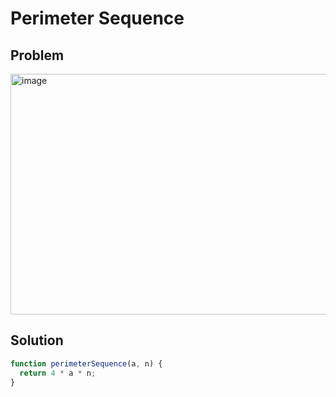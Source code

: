 # Perimeter Sequence

## Problem
<img width="630" height="385" alt="image" src="https://github.com/user-attachments/assets/0bd5d94d-1d99-418f-8c27-4fcef302908b" />


## Solution

```javascript
function perimeterSequence(a, n) {
  return 4 * a * n;
}
```

